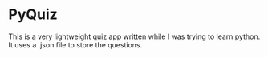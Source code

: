 # PyQuiz
This is a very lightweight quiz app written while I was trying to learn python. It uses a .json file to store the questions.

